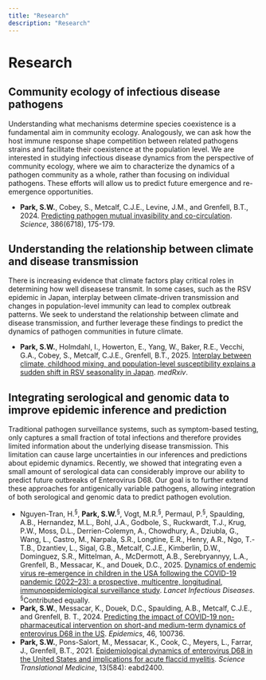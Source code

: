 ```yaml
---
title: "Research"
description: "Research"
---
```


# Research

## Community ecology of infectious disease pathogens

Understanding what mechanisms determine species coexistence is a fundamental aim in community ecology. Analogously, we can ask how the host immune response shape competition between related pathogens strains and facilitate their coexistence at the population level. We are interested in studying infectious disease dynamics from the perspective of community ecology, where we aim to characterize the dynamics of a pathogen community as a whole, rather than focusing on individual pathogens. These efforts will allow us to predict future emergence and re-emergence opportunities.

* **Park, S.W.**, Cobey, S., Metcalf, C.J.E., Levine, J.M., and Grenfell, B.T., 2024. [Predicting pathogen mutual invasibility and co-circulation](https://www.science.org/doi/abs/10.1126/science.adq0072). *Science*, 386(6718), 175-179.

## Understanding the relationship between climate and disease transmission

There is increasing evidence that climate factors play critical roles in determining how well diseasese transmit. In some cases, such as the RSV epidemic in Japan, interplay between climate-driven transmission and changes in population-level immunity can lead to complex outbreak patterns. We seek to understand the relationship between climate and disease transmission, and further leverage these findings to predict the dynamics of pathogen communities in future climate.

* **Park, S.W.**, Holmdahl, I., Howerton, E., Yang, W., Baker, R.E., Vecchi, G.A., Cobey, S., Metcalf, C.J.E., Grenfell, B.T., 2025. [Interplay between climate, childhood mixing, and population-level susceptibility explains a sudden shift in RSV seasonality in Japan](https://www.medrxiv.org/content/10.1101/2025.03.02.25323095v1). *medRxiv*.

## Integrating serological and genomic data to improve epidemic inference and prediction

Traditional pathogen surveillance systems, such as symptom-based testing, only captures a small fraction of total infections and therefore provides limited information about the underlying disease transmission. This limitation can cause large uncertainties in our inferences and predictions about epidemic dynamics. Recently, we showed that integrating even a small amount of serological data can considerably improve our ability to predict future outbreaks of Enterovirus D68. Our goal is to further extend these approaches for antigenically variable pathogens, allowing integration of both serological and genomic data to predict pathogen evolution.

* Nguyen-Tran, H.<sup>§</sup>, **Park, S.W.**<sup>§</sup>, Vogt, M.R.<sup>§</sup>, Permaul, P.<sup>§</sup>, Spaulding, A.B., Hernandez, M.L., Bohl, J.A., Godbole, S., Ruckwardt, T.J., Krug, P.W., Moss, D.L., Derrien-Colemyn, A., Chowdhury, A., Dziubla, G., Wang, L., Castro, M., Narpala, S.R., Longtine, E.R., Henry, A.R., Ngo, T.-T.B., Dzantiev, L., Sigal, G.B., Metcalf, C.J.E., Kimberlin, D.W., Dominguez, S.R., Mittelman, A., McDermott, A.B., Serebryannyy, L.A., Grenfell, B., Messacar, K., and Douek, D.C., 2025. [Dynamics of endemic virus re-emergence in children in the USA following the COVID-19 pandemic (2022–23): a prospective, multicentre, longitudinal, immunoepidemiological surveillance study](https://www.thelancet.com/journals/laninf/article/PIIS1473-3099(25)00349-4/fulltext). *Lancet Infectious Diseases*.\
<sup>§</sup>Contributed equally.
* **Park, S.W.**, Messacar, K., Douek, D.C., Spaulding, A.B., Metcalf, C.J.E., and Grenfell, B. T., 2024. [Predicting the impact of COVID-19 non-pharmaceutical intervention on short-and medium-term dynamics of enterovirus D68 in the US](https://www.sciencedirect.com/science/article/pii/S1755436523000725). *Epidemics*, 46, 100736.
* **Park, S.W.**, Pons-Salort, M., Messacar, K., Cook, C., Meyers, L., Farrar, J., Grenfell, B.T., 2021. [Epidemiological dynamics of enterovirus D68 in the United States and implications for acute flaccid myelitis](https://www.science.org/doi/10.1126/scitranslmed.abd2400). *Science Translational Medicine*, 13(584): eabd2400.
